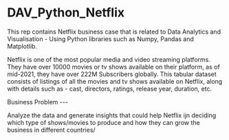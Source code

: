 # DAV_Python_Netflix
This rep contains Netflix business case that is related to Data Analytics and Visualisation - Using Python libraries such as Numpy, Pandas and Matplotlib.

Netflix is one of the most popular media and video streaming platforms. They have over 10000 movies or tv shows available on their platform, as of mid-2021, they have over 222M Subscribers globally. This tabular dataset consists of listings of all the movies and tv shows available on Netflix, along with details such as - cast, directors, ratings, release year, duration, etc.

Business Problem ---

Analyze the data and generate insights that could help Netflix ijn deciding which type of shows/movies to produce and how they can grow the business in different countries/
